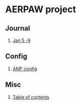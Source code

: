 # AERPAW project

## Journal

1.  [Jan 5 -9](journal/Jan29-Feb2.md)

## Config

1.  [AMF config](coreconfigs/amf/config.yaml)

## Misc

1.  [Table of contents](toc.md)
